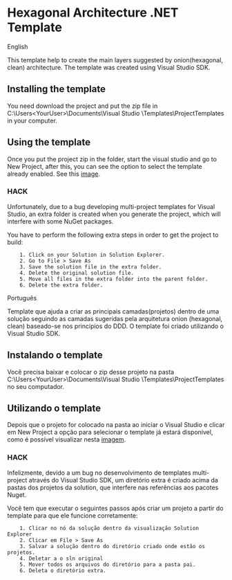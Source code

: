 # Hexagonal Architecture .NET Template

English

This template help to create the main layers suggested by onion(hexagonal, clean) architecture.
The template was created using Visual Studio SDK.

## Installing the template
You need download the project and put the zip file in C:\Users\<YourUser>\Documents\Visual Studio <yourVersion>\Templates\ProjectTemplates in your computer.

## Using the template
Once you put the project zip in the folder, start the visual studio and go to New Project, after this, you can see the option to select the template already enabled. See this [image](../blob/master/UsingProjectImage.JPG).
  
### HACK

Unfortunately, due to a bug developing multi-project templates for Visual Studio, an extra folder is created when you generate the project, which will interfere with some NuGet packages.

You have to perform the following extra steps in order to get the project to build:

		1. Click on your Solution in Solution Explorer.
		2. Go to File > Save As
		3. Save the solution file in the extra folder.
		4. Delete the original solution file.
		5. Move all files in the extra folder into the parent folder.
		6. Delete the extra folder.

Português

Template que ajuda a criar as principais camadas(projetos) dentro de uma solução seguindo as camadas sugeridas pela arquitetura onion (hexagonal, clean) baseado-se nos princípios do DDD.
O template foi criado utilizando o Visual Studio SDK.

## Instalando o template
Você precisa baixar e colocar o zip desse projeto na pasta C:\Users\<YourUser>\Documents\Visual Studio <yourVersion>\Templates\ProjectTemplates no seu computador.  

## Utilizando o template  
Depois que o projeto for colocado na pasta ao iniciar o Visual Studio e clicar em New Project a opção para selecionar o template já estará disponível, como é possível visualizar nesta [imagem](../blob/master/UsingProjectImage.JPG).

### HACK

Infelizmente, devido a um bug no desenvolvimento de templates multi-project através do Visual Studio SDK, um diretório extra é criado acima da pastas dos projetos da solution, que interfere nas referências aos pacotes Nuget.

Você tem que executar o seguintes passos após criar um projeto a partir do template para que ele funcione corretamente:

		1. Clicar no nó da solução dentro da visualização Solution Explorer
		2. Clicar em File > Save As
		3. Salvar a solução dentro do diretório criado onde estão os projetos.
		4. Deletar a o sln original
		5. Mover todos os arquivos do diretório para a pasta pai.
		6. Deleta o diretório extra.
